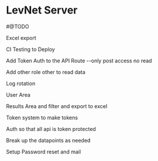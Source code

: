 # LevNet Server



#@TODO

Excel export

CI Testing to Deploy

Add Token Auth to the API Route
--only post access no read

Add other role other to read data

Log rotation

User Area

Results Area and filter and export to excel

Token system to make tokens

Auth so that all api is token protected

Break up the datapoints as needed

Setup Password reset and mail
